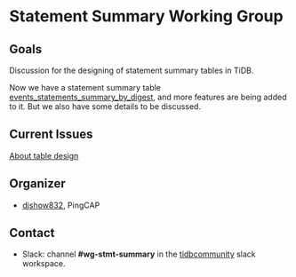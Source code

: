 # Statement Summary Working Group

## Goals

Discussion for the designing of statement summary tables in TiDB.

Now we have a statement summary table [events\_statements\_summary\_by\_digest](https://pingcap.com/docs/stable/reference/performance/statement-summary/), and more features are being added to it. But we also have some details to be discussed.

## Current Issues

[About table design](https://github.com/pingcap/tidb/issues/13426)

## Organizer

* [djshow832](https://github.com/djshow832), PingCAP

## Contact

* Slack: channel **#wg-stmt-summary** in the
  [tidbcommunity](https://pingcap.com/tidbslack) slack workspace.
